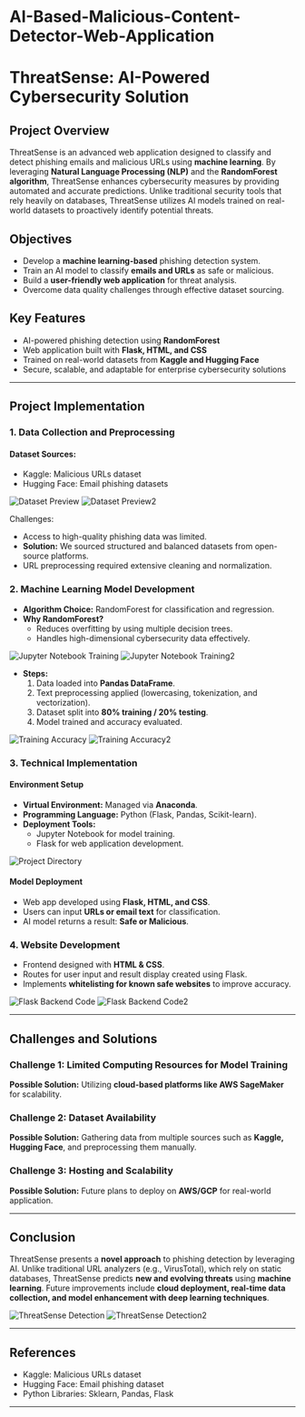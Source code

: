# AI-Based-Malicious-Content-Detector-Web-Application

# ThreatSense: AI-Powered Cybersecurity Solution

## Project Overview
ThreatSense is an advanced web application designed to classify and detect phishing emails and malicious URLs using **machine learning**. By leveraging **Natural Language Processing (NLP)** and the **RandomForest algorithm**, ThreatSense enhances cybersecurity measures by providing automated and accurate predictions. Unlike traditional security tools that rely heavily on databases, ThreatSense utilizes AI models trained on real-world datasets to proactively identify potential threats.

## Objectives
- Develop a **machine learning-based** phishing detection system.
- Train an AI model to classify **emails and URLs** as safe or malicious.
- Build a **user-friendly web application** for threat analysis.
- Overcome data quality challenges through effective dataset sourcing.

## Key Features
- AI-powered phishing detection using **RandomForest**
- Web application built with **Flask, HTML, and CSS**
- Trained on real-world datasets from **Kaggle and Hugging Face**
- Secure, scalable, and adaptable for enterprise cybersecurity solutions

---

## Project Implementation

### 1. **Data Collection and Preprocessing**

#### Dataset Sources:
- Kaggle: Malicious URLs dataset
- Hugging Face: Email phishing datasets

![Dataset Preview](https://github.com/0xFroggi/AI-Based-Malicious-Content-Detector-Web-Application/blob/main/images/dataset1.png)
![Dataset Preview2](https://github.com/0xFroggi/AI-Based-Malicious-Content-Detector-Web-Application/blob/main/images/dataset2.png)

Challenges:
- Access to high-quality phishing data was limited.
- **Solution:** We sourced structured and balanced datasets from open-source platforms.
- URL preprocessing required extensive cleaning and normalization.

### 2. **Machine Learning Model Development**
- **Algorithm Choice:** RandomForest for classification and regression.
- **Why RandomForest?**
  - Reduces overfitting by using multiple decision trees.
  - Handles high-dimensional cybersecurity data effectively.

![Jupyter Notebook Training](https://github.com/0xFroggi/AI-Based-Malicious-Content-Detector-Web-Application/blob/main/images/2.1.png)
![Jupyter Notebook Training2](https://github.com/0xFroggi/AI-Based-Malicious-Content-Detector-Web-Application/blob/main/images/3.1.png)

- **Steps:**
  1. Data loaded into **Pandas DataFrame**.
  2. Text preprocessing applied (lowercasing, tokenization, and vectorization).
  3. Dataset split into **80% training / 20% testing**.
  4. Model trained and accuracy evaluated.

![Training Accuracy](https://github.com/0xFroggi/AI-Based-Malicious-Content-Detector-Web-Application/blob/main/images/2.2.png)
![Training Accuracy2](https://github.com/0xFroggi/AI-Based-Malicious-Content-Detector-Web-Application/blob/main/images/3.2.png)

### 3. **Technical Implementation**

#### Environment Setup
- **Virtual Environment:** Managed via **Anaconda**.
- **Programming Language:** Python (Flask, Pandas, Scikit-learn).
- **Deployment Tools:**
  - Jupyter Notebook for model training.
  - Flask for web application development.

![Project Directory](https://github.com/0xFroggi/AI-Based-Malicious-Content-Detector-Web-Application/blob/main/images/files.png)

#### Model Deployment
- Web app developed using **Flask, HTML, and CSS**.
- Users can input **URLs or email text** for classification.
- AI model returns a result: **Safe or Malicious**.

### 4. **Website Development**
- Frontend designed with **HTML & CSS**.
- Routes for user input and result display created using Flask.
- Implements **whitelisting for known safe websites** to improve accuracy.

![Flask Backend Code](https://github.com/0xFroggi/AI-Based-Malicious-Content-Detector-Web-Application/blob/main/images/1.1.png)
![Flask Backend Code2](https://github.com/0xFroggi/AI-Based-Malicious-Content-Detector-Web-Application/blob/main/images/1.2.png)

---

## Challenges and Solutions

### Challenge 1: Limited Computing Resources for Model Training
**Possible Solution:** Utilizing **cloud-based platforms like AWS SageMaker** for scalability.

### Challenge 2: Dataset Availability
**Possible Solution:** Gathering data from multiple sources such as **Kaggle, Hugging Face**, and preprocessing them manually.

### Challenge 3: Hosting and Scalability
**Possible Solution:** Future plans to deploy on **AWS/GCP** for real-world application.

---

## Conclusion
ThreatSense presents a **novel approach** to phishing detection by leveraging AI. Unlike traditional URL analyzers (e.g., VirusTotal), which rely on static databases, ThreatSense predicts **new and evolving threats** using **machine learning**. Future improvements include **cloud deployment, real-time data collection, and model enhancement with deep learning techniques**.

![ThreatSense Detection](https://github.com/0xFroggi/AI-Based-Malicious-Content-Detector-Web-Application/blob/main/images/phishing_email.png)
![ThreatSense Detection2](https://github.com/0xFroggi/AI-Based-Malicious-Content-Detector-Web-Application/blob/main/images/phishing_url.png)

---

## References
- Kaggle: Malicious URLs dataset
- Hugging Face: Email phishing dataset
- Python Libraries: Sklearn, Pandas, Flask

---


